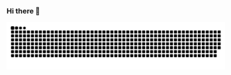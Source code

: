 ### Hi there 👋

<picture>
    <source media="(prefers-color-scheme: dark)" srcset="https://raw.githubusercontent.com/lovewaitljj/lovewaitljj/output/github-contribution-grid-snake-dark.svg" />
    <source media="(prefers-color-scheme: light)" srcset="https://raw.githubusercontent.com/lovewaitljj/lovewaitljj/output/github-contribution-grid-snake.svg" />
    <img alt="github-snake" src="https://raw.githubusercontent.com/lovewaitljj/lovewaitljj/output/github-contribution-grid-snake.svg"/>
</picture>
